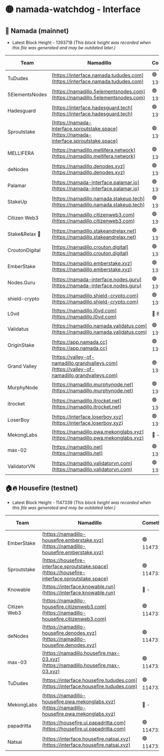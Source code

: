 # 🟡 namada-watchdog - Interface

## 🚀 Namada (mainnet)
- Latest Block Height - 1393718 *(This block height was recorded when this file was generated and may be outdated later.)*

| Team | Namadillo | CometBFT | Indexer | MASP Indexer |
|-|-|-|-|-|
| TuDudes | [https://interface.namada.tududes.com](https://interface.namada.tududes.com) | 🟢 1393697 | 🟢 1393697 | 🟢 1393697 |
| 5ElementsNodes | [https://namadillo.5elementsnodes.com](https://namadillo.5elementsnodes.com) | 🟢 1393697 | 🟢 1393697 | 🟢 1393697 |
| Hadesguard | [https://interface.hadesguard.tech](https://interface.hadesguard.tech) | 🟢 1393698 | 🟢 1393698 | 🟢 1393698 |
| Sproutstake | [https://namada-interface.sproutstake.space](https://namada-interface.sproutstake.space) | 🟢 1393699 | 🟢 1393699 | 🟢 1393699 |
| MELLIFERA | [https://namadillo.mellifera.network](https://namadillo.mellifera.network) | 🟢 1393699 | 🟢 1393699 | 🟢 1393699 |
| deNodes | [https://namadillo.denodes.xyz](https://namadillo.denodes.xyz) | 🟢 1393700 | 🟢 1393700 | 🟢 1393700 |
| Palamar | [https://namada-interface.palamar.io](https://namada-interface.palamar.io) | 🟢 1393701 | 🟢 1393701 | 🟢 1393701 |
| StakeUp | [https://namadillo.namada.stakeup.tech](https://namadillo.namada.stakeup.tech) | 🟢 1393702 | 🟢 1393702 | 🟢 1393702 |
| Citizen Web3 | [https://namadillo.citizenweb3.com](https://namadillo.citizenweb3.com) | 🟢 1393703 | 🟢 1393703 | 🟢 1393703 |
| Stake&Relax 🦥 | [https://namadillo.stakeandrelax.net](https://namadillo.stakeandrelax.net) | 🟢 1393704 | 🟢 1393704 | 🟢 1393704 |
| CroutonDigital | [https://namadillo.crouton.digital](https://namadillo.crouton.digital) | 🟢 1393705 | 🔴 1338918 | 🟢 1393705 |
| EmberStake | [https://namadillo.emberstake.xyz](https://namadillo.emberstake.xyz) | 🟢 1393705 | 🟢 1393705 | 🟢 1393705 |
| Nodes.Guru | [https://namada-interface.nodes.guru](https://namada-interface.nodes.guru) | 🟢 1393706 | 🟢 1393706 | 🟢 1393706 |
| shield-crypto | [https://namadillo.shield-crypto.com](https://namadillo.shield-crypto.com) | 🟢 1393706 | 🔴 1374703 | 🟢 1393706 |
| L0vd | [https://namadillo.l0vd.com](https://namadillo.l0vd.com) | 🔴 894059 | 🔴 1269187 | 🔴 894059 |
| Validatus | [https://namadillo.namada.validatus.com](https://namadillo.namada.validatus.com) | 🟢 1393708 | 🔴 1338199 | 🟢 1393708 |
| OriginStake | [https://app.namada.cc](https://app.namada.cc) | 🟢 1393709 | 🟢 1393708 | 🟢 1393708 |
| Grand Valley | [https://valley-of-namadillo.grandvalleys.com](https://valley-of-namadillo.grandvalleys.com) | 🟢 1393709 | 🟢 1393709 | 🟢 1393708 |
| MurphyNode | [https://namadillo.murphynode.net](https://namadillo.murphynode.net) | 🟢 1393709 | 🟢 1393709 | 🔴 - |
| itrocket | [https://namadillo.itrocket.net](https://namadillo.itrocket.net) | 🟢 1393710 | 🔴 1339267 | 🟢 1393710 |
| LoserBoy | [https://interface.loserboy.xyz](https://interface.loserboy.xyz) | 🟢 1393711 | 🟢 1393710 | 🔴 - |
| MekongLabs | [https://namadillo.pwa.mekonglabs.xyz](https://namadillo.pwa.mekonglabs.xyz) | 🔴 - | 🔴 - | 🔴 - |
| max-02 | [https://namadillo.net](https://namadillo.net) | 🟢 1393718 | 🟢 1393718 | 🟢 1393718 |
| ValidatorVN | [https://namadillo.validatorvn.com](https://namadillo.validatorvn.com) | 🟢 1393718 | 🟢 1393718 | 🟢 1393718 |

## 🏠🔥 Housefire (testnet)
- Latest Block Height - 1147339 *(This block height was recorded when this file was generated and may be outdated later.)*

| Team | Namadillo | CometBFT | Indexer | MASP Indexer |
|-|-|-|-|-|
| EmberStake | [https://namadillo-housefire.emberstake.xyz](https://namadillo-housefire.emberstake.xyz) | 🟢 1147329 | 🟢 1147329 | 🔴 1083022 |
| Sproutstake | [https://housefire-interface.sproutstake.space](https://housefire-interface.sproutstake.space) | 🟢 1147330 | 🟢 1147330 | 🟢 1147329 |
| Knowable | [https://interface.knowable.run](https://interface.knowable.run) | 🔴 - | 🔴 - | 🔴 - |
| Citizen Web3 | [https://namadillo-housefire.citizenweb3.com](https://namadillo-housefire.citizenweb3.com) | 🟢 1147330 | 🟢 1147330 | 🔴 - |
| deNodes | [https://namadillo-housefire.denodes.xyz](https://namadillo-housefire.denodes.xyz) | 🟢 1147333 | 🟢 1147333 | 🟢 1147333 |
| max-03 | [https://namadillo.housefire.max-03.xyz](https://namadillo.housefire.max-03.xyz) | 🟢 1147333 | 🟢 1147333 | 🟢 1147333 |
| TuDudes | [https://interface.housefire.tududes.com](https://interface.housefire.tududes.com) | 🟢 1147334 | 🟢 1147334 | 🟢 1147334 |
| MekongLabs | [https://namadillo-housefire.pwa.mekonglabs.xyz](https://namadillo-housefire.pwa.mekonglabs.xyz) | 🔴 - | 🔴 - | 🔴 - |
| papadritta | [https://housefire.ui.papadritta.com](https://housefire.ui.papadritta.com) | 🟢 1147338 | 🔴 972185 | 🟢 1147338 |
| Natsai | [https://interface.housefire.natsai.xyz](https://interface.housefire.natsai.xyz) | 🟢 1147339 | 🟢 1147339 | 🟢 1147339 |

